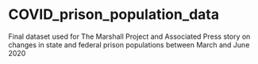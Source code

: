# COVID_prison_population_data
Final dataset used for The Marshall Project and Associated Press story on changes in state and federal prison populations between March and June 2020
